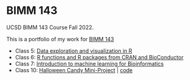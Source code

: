 # BIMM 143
UCSD BIMM 143 Course Fall 2022.

This is a portfolio of my work for [BIMM 143](https://bioboot.github.io/bimm143_F22/)

- Class 5: [Data exploration and visualization in R]()
- Class 6: [R functions and R packages from CRAN and BioConductor]()
- Class 7: [Introduction to machine learning for Bioinformatics]()
- Class 10: [Halloween Candy Mini-Project](https://github.com/jadanr/bimm143/blob/main/class10/class10.md) | [code](https://github.com/jadanr/bimm143/blob/main/class10/class10.qmd)
